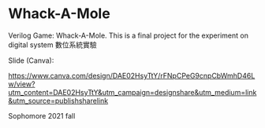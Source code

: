 # Whack-A-Mole
Verilog Game: Whack-A-Mole. This is a final project for the experiment on digital system 數位系統實驗

Slide (Canva):

https://www.canva.com/design/DAE02HsyTtY/rFNpCPeG9cnpCbWmhD46Lw/view?utm_content=DAE02HsyTtY&utm_campaign=designshare&utm_medium=link&utm_source=publishsharelink

Sophomore 2021 fall 
